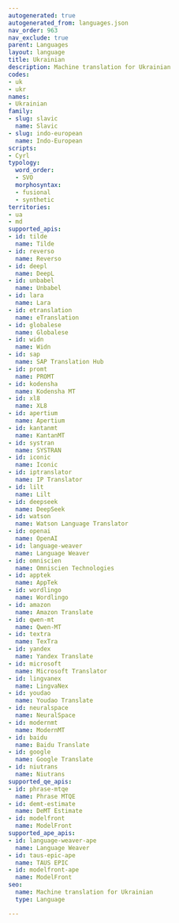 ```yaml
---
autogenerated: true
autogenerated_from: languages.json
nav_order: 963
nav_exclude: true
parent: Languages
layout: language
title: Ukrainian
description: Machine translation for Ukrainian
codes:
- uk
- ukr
names:
- Ukrainian
family:
- slug: slavic
  name: Slavic
- slug: indo-european
  name: Indo-European
scripts:
- Cyrl
typology:
  word_order:
  - SVO
  morphosyntax:
  - fusional
  - synthetic
territories:
- ua
- md
supported_apis:
- id: tilde
  name: Tilde
- id: reverso
  name: Reverso
- id: deepl
  name: DeepL
- id: unbabel
  name: Unbabel
- id: lara
  name: Lara
- id: etranslation
  name: eTranslation
- id: globalese
  name: Globalese
- id: widn
  name: Widn
- id: sap
  name: SAP Translation Hub
- id: promt
  name: PROMT
- id: kodensha
  name: Kodensha MT
- id: xl8
  name: XL8
- id: apertium
  name: Apertium
- id: kantanmt
  name: KantanMT
- id: systran
  name: SYSTRAN
- id: iconic
  name: Iconic
- id: iptranslator
  name: IP Translator
- id: lilt
  name: Lilt
- id: deepseek
  name: DeepSeek
- id: watson
  name: Watson Language Translator
- id: openai
  name: OpenAI
- id: language-weaver
  name: Language Weaver
- id: omniscien
  name: Omniscien Technologies
- id: apptek
  name: AppTek
- id: wordlingo
  name: Wordlingo
- id: amazon
  name: Amazon Translate
- id: qwen-mt
  name: Qwen-MT
- id: textra
  name: TexTra
- id: yandex
  name: Yandex Translate
- id: microsoft
  name: Microsoft Translator
- id: lingvanex
  name: LingvaNex
- id: youdao
  name: Youdao Translate
- id: neuralspace
  name: NeuralSpace
- id: modernmt
  name: ModernMT
- id: baidu
  name: Baidu Translate
- id: google
  name: Google Translate
- id: niutrans
  name: Niutrans
supported_qe_apis:
- id: phrase-mtqe
  name: Phrase MTQE
- id: demt-estimate
  name: DeMT Estimate
- id: modelfront
  name: ModelFront
supported_ape_apis:
- id: language-weaver-ape
  name: Language Weaver
- id: taus-epic-ape
  name: TAUS EPIC
- id: modelfront-ape
  name: ModelFront
seo:
  name: Machine translation for Ukrainian
  type: Language

---
```


